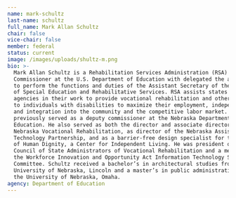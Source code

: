 ```yaml
---
name: mark-schultz
last-name: schultz
full_name: Mark Allan Schultz
chair: false
vice-chair: false
member: federal
status: current
image: /images/uploads/shultz-m.png
bio: >-
  Mark Allan Schultz is a Rehabilitation Services Administration (RSA)
  Commissioner at the U.S. Department of Education with delegated the authority
  to perform the functions and duties of the Assistant Secretary of the Office
  of Special Education and Rehabilitative Services. RSA assists states and other
  agencies in their work to provide vocational rehabilitation and other services
  to individuals with disabilities to maximize their employment, independence
  and integration into the community and the competitive labor market. Shultz
  previously served as a deputy commissioner at the Nebraska Department of
  Education. He also served as both the director and associate director of
  Nebraska Vocational Rehabilitation, as director of the Nebraska Assistive
  Technology Partnership, and as a barrier-free design specialist for the League
  of Human Dignity, a Center for Independent Living. He was president of the
  Council of State Administrators of Vocational Rehabilitation and a member of
  the Workforce Innovation and Opportunity Act Information Technology Steering
  Committee. Schultz received a bachelor’s in architectural studies from
  University of Nebraska, Lincoln and a master’s in public administration from
  the University of Nebraska, Omaha.
agency: Department of Education
---
```


